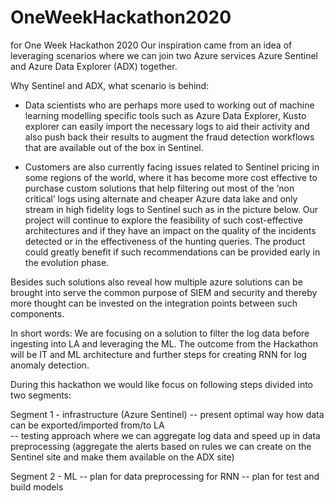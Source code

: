 # OneWeekHackathon2020
for One Week Hackathon 2020
 Our inspiration came from an idea of leveraging scenarios where we can join two Azure services Azure Sentinel and Azure Data Explorer (ADX) together. 
 
 Why Sentinel and ADX, what scenario is behind: 
 
 - Data scientists who are perhaps more used to working out of machine learning modelling specific tools such as Azure Data Explorer, Kusto explorer can easily import the necessary logs to aid their activity and also push back their results to augment the fraud detection workflows that are available out of the box in Sentinel. 
 
 - Customers are also currently facing issues related to Sentinel pricing in some regions of the world, where it has become more cost effective to purchase custom solutions that help filtering out most of the ‘non critical’ logs using alternate and cheaper Azure data lake and only stream in high fidelity logs to Sentinel such as in the picture below. Our project will continue to explore the feasibility of such cost-effective architectures and if they have an impact on the quality of the incidents detected or in the effectiveness of the hunting queries. The product could greatly benefit if such recommendations can be provided early in the evolution phase. 
 
 Besides such solutions also reveal how multiple azure solutions can be brought into serve the common purpose of SIEM and security and thereby more thought can be invested on the integration points between such components. 
 
 In short words: We are focusing on a solution to filter the log data before ingesting into LA and leveraging the ML. The outcome from the Hackathon will be IT and ML architecture and further steps for creating RNN for log anomaly detection.
 
 During this hackathon we would like focus on following steps divided into two segments: 
 
 Segment 1 - infrastructure (Azure Sentinel) 
 -- present optimal way how data can be exported/imported from/to LA  
 -- testing approach where we can aggregate log data and speed up in data preprocessing (aggregate the alerts based on rules we can create on the Sentinel site and make them available on the ADX site) 
 
 Segment 2 - ML 
 -- plan for data preprocessing for RNN 
 -- plan for test and build models 
